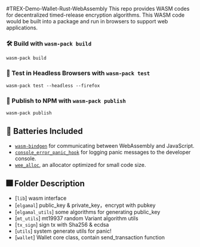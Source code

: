 #TREX-Demo-Wallet-Rust-WebAssembly
This repo provides WASM codes for decentralized timed-release encryption algorithms. This WASM code would be built into a package and run in browsers to support web applications.


### 🛠️ Build with `wasm-pack build`

```
wasm-pack build
```

### 🔬 Test in Headless Browsers with `wasm-pack test`

```
wasm-pack test --headless --firefox
```

### 🎁 Publish to NPM with `wasm-pack publish`

```
wasm-pack publish
```

## 🔋 Batteries Included

* [`wasm-bindgen`](https://github.com/rustwasm/wasm-bindgen) for communicating
  between WebAssembly and JavaScript.
* [`console_error_panic_hook`](https://github.com/rustwasm/console_error_panic_hook)
  for logging panic messages to the developer console.
* [`wee_alloc`](https://github.com/rustwasm/wee_alloc), an allocator optimized
  for small code size.

## 🎆 Folder Description

* [`lib`] wasm interface
* [`elgamal`] public_key & private_key，encrypt with pubkey
* [`elgamal_utils`] some algorithms for generating public_key
* [`mt_utils`] mt19937 random Variant algorithm utils
* [`tx_sign`] sign tx with Sha256 & ecdsa
* [`utils`] system generate utils for panic!
* [`wallet`] Wallet core class, contain send_transaction function
